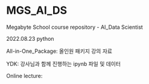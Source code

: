 # MGS_AI_DS
Megabyte School course repository - AI_Data Scientist

2022.08.23
python

All-in-One_Package:
올인원 패키지 강의 자료

YDK:
강사님과 함께 진행하는 ipynb 파일 및 데이터

Online lecture:

